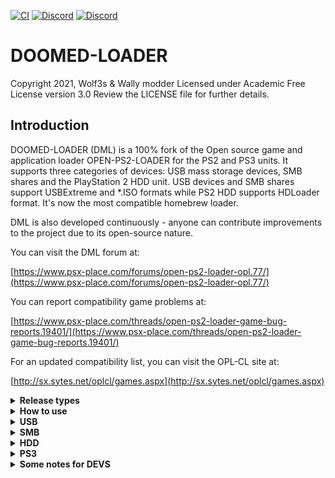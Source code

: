 [![CI](https://github.com/ifcaro/Open-PS2-Loader/workflows/CI/badge.svg)](https://github.com/ifcaro/Open-PS2-Loader/actions?query=workflow%3ACI)
[![Discord](https://img.shields.io/discord/747568966502842378)](https://discord.gg/2Vq6S8dgkr)
[![Discord](https://img.shields.io/discord/652861436992946216?style=flat&logo=Discord)](https://discord.gg/CVFUa9xh6B)
# DOOMED-LOADER

Copyright 2021, Wolf3s & Wally modder
Licensed under Academic Free License version 3.0
Review the LICENSE file for further details.

## Introduction

DOOMED-LOADER (DML) is a 100% fork of the Open source game and application loader OPEN-PS2-LOADER 
for the PS2 and PS3 units. It supports three categories of devices: USB mass
storage devices, SMB shares and the PlayStation 2 HDD unit. USB devices and
SMB shares support USBExtreme and \*.ISO formats while PS2 HDD supports HDLoader
format. It's now the most compatible homebrew loader.

DML is also developed continuously - anyone can contribute improvements to
the project due to its open-source nature.

You can visit the DML forum at:

[https://www.psx-place.com/forums/open-ps2-loader-opl.77/](https://www.psx-place.com/forums/open-ps2-loader-opl.77/)

You can report compatibility game problems at:

[https://www.psx-place.com/threads/open-ps2-loader-game-bug-reports.19401/](https://www.psx-place.com/threads/open-ps2-loader-game-bug-reports.19401/)

For an updated compatibility list, you can visit the OPL-CL site at:

[http://sx.sytes.net/oplcl/games.aspx](http://sx.sytes.net/oplcl/games.aspx)

<details>
  <summary> <b> Release types </b> </summary>
<p>

DOOMED-LOADER bundle included several types of the same OPL version. These
types come with more or fewer features included.

| Type (can be a combination) | Description                                                                             |
| --------------------------- | --------------------------------------------------------------------------------------- |
| `Release`                 | Regular OPL release with GSM, IGS, PADEMU, VMC, PS2RD Cheat Engine & Parental Controls. |
| `DTL_T10000`              | OPL for TOOLs (DevKit PS2)                                                              |
| `IGS`                     | OPL with InGame Screenshot feature.                                                     |
| `PADEMU`                  | OPL with Pad Emulation for DS3 & DS4.                                                   |
| `RTL`                     | OPL with the right to left language support.                                            |

</p>
</details>

<details>
  <summary> <b> How to use </b> </summary>
<p>

DML uses the following directory tree structure across HDD, SMB, and
USB modes:

| Folder  | Description                                                                                                                                                                  | Modes       |
| ------- | ---------------------------------------------------------------------------------------------------------------------------------------------------------------------------- | ----------- |
| `CD`  | for games on CD media - i.e. blue-bottom discs                                                                                                                               | USB and SMB |
| `DVD` | for DVD5 and DVD9 images if using the NTFS file system on USB or SMB; DVD9 images must be split and placed into the device root if using the FAT32 file system on USB or SMB | USB and SMB |
| `VMC` | for Virtual Memory Card images - from 8MB up to 64MB                                                                                                                         | all         |
| `CFG` | for saving per-game configuration files                                                                                                                                      | all         |
| `ART` | for game art images                                                                                                                                                          | all         |
| `THM` | for themes support                                                                                                                                                           | all         |
| `LNG` | for translation support                                                                                                                                                      | all         |
| `CHT` | for cheats files                                                                                                                                                             | all         |

DML will automatically create the above directory structure the first time you launch it and enable your favorite device.

For HDD users, OPL will read hdd0:\_\_common/OPL/conf_hdd.cfg for the config entry "hdd_partition" to use as your OPL partition.
If not found a config file and a 128Mb +OPL partition will be created. You can edit the config if you wish to use/create a different partition.
All partitions created by OPL will be 128Mb (it is not recommended to enlarge partitions as it will break LBAs, instead remove and recreate manually with uLaunchELF at a larger size if needed).

</p>
</details>

<details>
  <summary> <b> USB </b> </summary>
<p>

Game files on USB must be perfectly defragmented either file by file or
by whole drive, and Dual Layer DVD9 images must be split to avoid the 4GB
limitations of the FAT32 file system. We do not recommend using any programs.
The best way for defragmenting - copy all files to pc, format USB, copy all files back.
Repeat it once you faced defragmenting problem again.

You also need a PC program to convert or split games into USB Advance/Extreme
format, such as USBUtil 2.0.

</p>
</details>

<details>
  <summary> <b> SMB </b> </summary>
<p>

For loading games by SMB protocol, you need to share a folder (ex: PS2SMB)
on the host machine or NAS device and make sure that it has full read and
write permissions. USB Advance/Extreme format is optional - \*.ISO images
are supported using the folder structure above with the bonus that
DVD9 images don't have to be split if your SMB device uses the NTFS or
EXT3/4 file system.

</p>
</details>

<details>
  <summary> <b> HDD </b> </summary>
<p>

For PS2, 48-bit LBA internal HDDs up to 2TB are supported. They have to be
formatted with either HDLoader or uLaunchELF (uLaunchELF is recommended).

To launch OPL, you can use any of the existing methods for loading an
executable elf.

</p>
</details>

<details>
  <summary> <b> PS3 </b> </summary>
<p>

On PS3, you need an original SwapMagic 3.6+ or 3.8 disc (at the moment
there aren't any other options). The steps for loading OPL on a PS3 are:

1. Rename OPNPS2LD.ELF to SMBOOT0.ELF
2. Make a folder in the root of a USB device called SWAPMAGIC and copy SMBOOT0.ELF to it.
3. Launch SwapMagic in PS3 and press UP+L1 then Open PS2 Loader should start.

There are 4 forms for launching elfs in SwapMagic.

SMBOOT0.ELF = UP + L1
SMBOOT1.ELF = UP + L2
SMBOOT2.ELF = UP + R1
SMBOOT3.ELF = UP + R2

Note: on PS3, only USB and SMB modes are supported.

</p>
</details>

<details>
  <summary> <b> Some notes for DEVS </b> </summary>
<p>

DOOMED-LOADER needs the [**latest PS2SDK**](https://github.com/ps2dev/ps2sdk)

</p>
</details>
